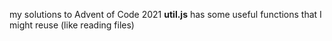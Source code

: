 my solutions to Advent of Code 2021
**util.js** has some useful functions that I might reuse (like reading files)
